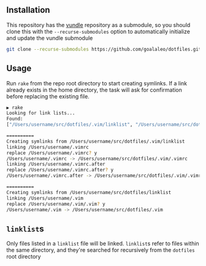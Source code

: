 ## Installation
This repository has the [vundle](https://github.com/VundleVim/Vundle.vim) repository as a submodule, so you should
clone this with the `--recurse-submodules` option to automatically initialize and update the vundle submodule
```bash
git clone --recurse-submodules https://github.com/goalaleo/dotfiles.git
```

## Usage
Run `rake` from the repo root directory to start creating symlinks.
If a link already exists in the home directory, the task will ask
for confirmation before replacing the existing file.
```bash
▶ rake
Looking for link lists...
Found:
["/Users/username/src/dotfiles/.vim/linklist", "/Users/username/src/dotfiles/linklist"]

==========
Creating symlinks from /Users/username/src/dotfiles/.vim/linklist
linking /Users/username/.vimrc
replace /Users/username/.vimrc? y
/Users/username/.vimrc -> /Users/username/src/dotfiles/.vim/.vimrc
linking /Users/username/.vimrc.after
replace /Users/username/.vimrc.after? y
/Users/username/.vimrc.after -> /Users/username/src/dotfiles/.vim/.vimrc.after

==========
Creating symlinks from /Users/username/src/dotfiles/linklist
linking /Users/username/.vim
replace /Users/username/.vim/.vim? y
/Users/username/.vim -> /Users/username/src/dotfiles/.vim
```
## `linklist`s
Only files listed in a `linklist` file will be linked. `linklist`s refer to files
within the same directory, and they're searched for recursively from the `dotfiles`
root directory
